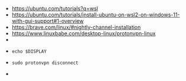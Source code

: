 - https://ubuntu.com/tutorials?q=wsl
- https://ubuntu.com/tutorials/install-ubuntu-on-wsl2-on-windows-11-with-gui-support#1-overview
- https://brave.com/linux/#nightly-channel-installation
- https://www.linuxbabe.com/desktop-linux/protonvpn-linux
-
- ```
  echo $DISPLAY
  ```
- ```
  sudo protonvpn disconnect
  ```
-